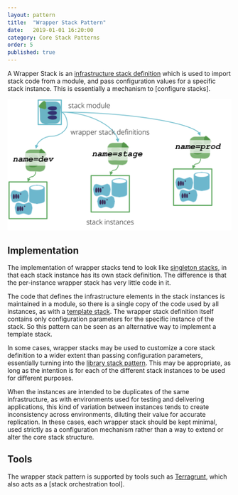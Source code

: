 ```yaml
---
layout: pattern
title:  "Wrapper Stack Pattern"
date:   2019-01-01 16:20:00
category: Core Stack Patterns
order: 5
published: true
---
```


A Wrapper Stack is an [infrastructure stack definition](/patterns/core-stack/) which is used to import stack code from a module, and pass configuration values for a specific stack instance. This is essentially a mechanism to [configure stacks].


![A Wrapper Stack is an infrastructure stack definition which is used to import stack code from a module, and pass configuration values for a specific stack instance.](images/wrapper-stack.png)


## Implementation

The implementation of wrapper stacks tend to look like [singleton stacks](singleton-stack.html), in that each stack instance has its own stack definition. The difference is that the per-instance wrapper stack has very little code in it.

The code that defines the infrastructure elements in the stack instances is maintained in a module, so there is a single copy of the code used by all instances, as with a [template stack](template-stack.html). The wrapper stack definition itself contains only configuration parameters for the specific instance of the stack. So this pattern can be seen as an alternative way to implement a template stack.

In some cases, wrapper stacks may be used to customize a core stack definition to a wider extent than passing configuration parameters, essentially turning into the [library stack pattern](library-stack.html). This may be appropriate, as long as the intention is for each of the different stack instances to be used for different purposes.

When the instances are intended to be duplicates of the same infrastructure, as with environments used for testing and delivering applications, this kind of variation between instances tends to create inconsistency across environments, diluting their value for accurate replication. In these cases, each wrapper stack should be kept minimal, used strictly as a configuration mechanism rather than a way to extend or alter the core stack structure.


## Tools

The wrapper stack pattern is supported by tools such as [Terragrunt](https://github.com/gruntwork-io/terragrunt), which also acts as a [stack orchestration tool].

